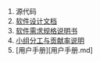 1. 源代码
2. [软件设计文档](软件设计文档.md)
3. [软件需求规格说明书](软件需求规格说明书.md)
4. [小组分工与贡献率说明](小组分工与贡献率说明.md)
5. [用户手册][用户手册.md]
